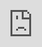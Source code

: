 ```yaml
---
title: "Early Adopters Program"
date: 2022-09-16
coverImage: "Product-Hero-Graphic-clean.png"
draft: true
---
```


###### Early Access

# Live video that helps you grow

Engage your audience, boost your brand and look like a professional with live video content

[Join Today](https://go.beings.com)

<iframe src="https://player.vimeo.com/video/652806323?h=42efa43eda&amp;badge=0&amp;autoplay=1&amp;loop=1&amp;autopause=0&amp;player_id=0&amp;app_id=58479&amp;muted=1" frameborder="0" allow="autoplay; fullscreen; picture-in-picture" allowfullscreen style="position:absolute;top:0;left:0;width:100%;height:100%;" title="BEAM"></iframe>

# Professional live streaming, made easy

### One live streaming platform, many destinations

As a marketer, you know how important video marketing is. And yet it’s so time-consuming to create – and each platform has its own quirks – effective as it is, producing video content can be difficult.

With Beings, the tech gets out of the way and enables you to create beautiful, professional video content. Stream live video, pre-record content, add custom graphics, colours and build your broadcast exactly as you want it. No video production experience is required to leave a great brand impression on your audience!

**Our Early Adopters Program gives you exclusive early access to all this and more…**

[Become an Early Adopter](/early-access/)

## Advanced, exclusive access to a live video product built by broadcasting professionals

#### Early adopters like you benefit from…

#### Early Access

Early access to features and product roadmaps – Sneak a peek at what the development team are up to and get your hands on the freshest updates ahead of the crowd

#### Discount

Discounted initial billing periods – Enjoy a preferential rate and selected exclusive discounts not available anywhere else

#### Competitions and Prize Draws

Opportunities to win goodies and prizes, offered only to participants of the Early Adopters Program

#### Referral Reward Scheme

Share the love and gain access to a reward for every referral made

#### Exclusive Content

Access to eBooks, reports, Spotlight articles and whitepapers with industry insights, product updates and advice to help you get the most from your video marketing

#### Insider-Only Access

Insider-only access to Live Streams with Beings – Hear directly from the team about where the business is, what’s new and how you can use Beings in your marketing department

[Join Today](https://go.beings.com)

## Why join the Early Adopters Program?

You help shape the product’s future. Participants in the Early Adopters Program are responsible for:

### Product feedback

Submit feedback via online surveys, focus groups and 1-1 calls; The Early Adopters Program offers a unique opportunity to have your voice heard as the product develops

### User testing on UI, UX

In return for early access to any new features we release you have the chance to say first hand what works, and what could be better – help shape the product for the results you want

### Marketing feedback

Our messaging and website experience are key to spreading Beings far and wide; great marketing helps us further our mission of enabling quality live streaming for everyone, everywhere

### Product ambassadors

Help us tell others what makes Beings so powerful for marketers; as one of our product ambassadors you’ll be our team on the ground, sharing what you’ve learnt about Beings and how it’s helped you

## Frequently asked questions

What is live streaming?

Live streaming, also known as ‘streaming’, is the act of broadcasting video or other media over the internet, in real time. The concept is similar to broadcasting live television.

What do businesses use live streaming for?

Live streaming is a great way for businesses to boost brand awareness and enhance employee engagement. It’s also used as a platform to connect with new audiences. Live streaming allows a business to meet customers or employees ‘where they are’ without needing to entice anyone to a physical event, for example. Live-streamed content can also be repurposed into marketing collateral, video on demand (VOD) content, or even edited into short snippets for use in social media posts.

What are the benefits of live streaming for a business?

When live streaming, the on-screen action happens in real time. A live broadcast means there is nowhere for the presenters or interviewees to hide. This immediacy helps to build a brand’s trust and credibility. Live video also allows an audience to get to know a business, presenter or employee. This enhances the relationship between the brand and the audience and boosts engagement with content. 

Who can use BEAM for live streaming?

Anyone can use Beam! It’s so easy, you can live stream without any experience. There are a few people in particular that will find Beam super useful: 

- Brands and businesses, from tech start-ups to multinational corporations
- Marketing professionals who are responsible for those brands
- Event managers running online and hybrid events
- Social media content creators

Can you use BEAM for free?

Yes! Beam offers a selection of its features on a free 14-day trial. To start live streaming today, click here.

## A word from the founder

![](images/Dave-Johnstone-circle.png)

**Dave Johnstone**

Founder of Beings

The power of video marketing is huge, and the with live streaming industry predicted to be worth $247 billion by 2027, it’s not slowing down.

But it’s not as simple as simply filming some video content and putting it online. Quality is key. Audiences are picky and won’t spend more than 90 seconds on a poor-quality live stream. 

That’s why we built Beings: to help marketers stand out from the crowd and live stream quality video, with confidence. 

We’ve worked with some of the world’s biggest brands to cast video globally. Now we need your input to build something that changes live streaming for marketers forever. 

Hope to see you on the EAP.

[Join Today](https://go.beings.com)

### Join over 1000 marketers for early access

Professional live streaming, made easy

[Become an Early Adopter](https://go.beings.com)
